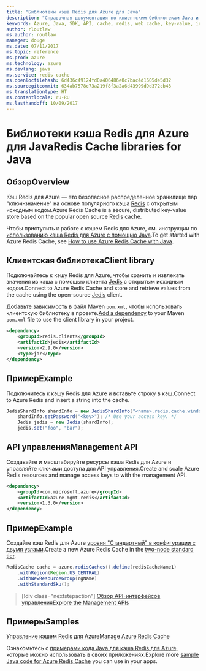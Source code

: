 ```yaml
---
title: "Библиотеки кэша Redis для Azure для Java"
description: "Справочная документация по клиентским библиотекам Java и библиотекам управления кэша Redis для Azure"
keywords: Azure, Java, SDK, API, cache, redis, web cache, key-value, in-memory
author: rloutlaw
ms.author: routlaw
manager: douge
ms.date: 07/11/2017
ms.topic: reference
ms.prod: azure
ms.technology: azure
ms.devlang: java
ms.service: redis-cache
ms.openlocfilehash: 6d436c49124fd0a406486e0c7bac4d1605de5d32
ms.sourcegitcommit: 634ab7578c73a219f8f3a2a6d43999d9d372cb43
ms.translationtype: HT
ms.contentlocale: ru-RU
ms.lasthandoff: 10/09/2017
---
```

# <a name="redis-cache-libraries-for-java"></a><span data-ttu-id="ada7e-104">Библиотеки кэша Redis для Azure для Java</span><span class="sxs-lookup"><span data-stu-id="ada7e-104">Redis Cache libraries for Java</span></span>

## <a name="overview"></a><span data-ttu-id="ada7e-105">Обзор</span><span class="sxs-lookup"><span data-stu-id="ada7e-105">Overview</span></span>

<span data-ttu-id="ada7e-106">Кэш Redis для Azure — это безопасное распределенное хранилище пар "ключ-значение" на основе популярного кэша [Redis](https://redis.io/) с открытым исходным кодом.</span><span class="sxs-lookup"><span data-stu-id="ada7e-106">Azure Redis Cache is a secure, distributed key-value store based on the popular open source [Redis](https://redis.io/) cache.</span></span> 

<span data-ttu-id="ada7e-107">Чтобы приступить к работе с кэшем Redis для Azure, см. инструкции по [использованию кэша Redis для Azure с помощью Java](/azure/redis-cache/cache-java-get-started).</span><span class="sxs-lookup"><span data-stu-id="ada7e-107">To get started with Azure Redis Cache, see [How to use Azure Redis Cache with Java](/azure/redis-cache/cache-java-get-started).</span></span>

## <a name="client-library"></a><span data-ttu-id="ada7e-108">Клиентская библиотека</span><span class="sxs-lookup"><span data-stu-id="ada7e-108">Client library</span></span>

<span data-ttu-id="ada7e-109">Подключайтесь к кэшу Redis для Azure, чтобы хранить и извлекать значения из кэша с помощью клиента [Jedis](https://github.com/xetorthio/jedis) с открытым исходным кодом.</span><span class="sxs-lookup"><span data-stu-id="ada7e-109">Connect to Azure Redis Cache and store and retrieve values from the cache using the open-source [Jedis](https://github.com/xetorthio/jedis) client.</span></span>  

<span data-ttu-id="ada7e-110">[Добавьте зависимость](https://maven.apache.org/guides/getting-started/index.html#How_do_I_use_external_dependencies) в файл Maven `pom.xml`, чтобы использовать клиентскую библиотеку в проекте.</span><span class="sxs-lookup"><span data-stu-id="ada7e-110">[Add a dependency](https://maven.apache.org/guides/getting-started/index.html#How_do_I_use_external_dependencies) to your Maven `pom.xml` file to use the client library in your project.</span></span>   

```XML
<dependency>
    <groupId>redis.clients</groupId>
    <artifactId>jedis</artifactId>
    <version>2.9.0</version>
    <type>jar</type>
</dependency>
```

## <a name="example"></a><span data-ttu-id="ada7e-111">Пример</span><span class="sxs-lookup"><span data-stu-id="ada7e-111">Example</span></span>

<span data-ttu-id="ada7e-112">Подключитесь к кэшу Redis для Azure и вставьте строку в кэш.</span><span class="sxs-lookup"><span data-stu-id="ada7e-112">Connect to Azure Redis and insert a string into the cache.</span></span>

```java
JedisShardInfo shardInfo = new JedisShardInfo("<name>.redis.cache.windows.net", 6380, useSsl);
    shardInfo.setPassword("<key>"); /* Use your access key. */
    Jedis jedis = new Jedis(shardInfo);
    jedis.set("foo", "bar");
```

## <a name="management-api"></a><span data-ttu-id="ada7e-113">API управления</span><span class="sxs-lookup"><span data-stu-id="ada7e-113">Management API</span></span>

<span data-ttu-id="ada7e-114">Создавайте и масштабируйте ресурсы кэша Redis для Azure и управляйте ключами доступа для API управления.</span><span class="sxs-lookup"><span data-stu-id="ada7e-114">Create and scale Azure Redis resources and manage access keys to with the management API.</span></span>

```XML
<dependency>
    <groupId>com.microsoft.azure</groupId>
    <artifactId>azure-mgmt-redis</artifactId>
    <version>1.3.0</version>
</dependency>
```

## <a name="example"></a><span data-ttu-id="ada7e-115">Пример</span><span class="sxs-lookup"><span data-stu-id="ada7e-115">Example</span></span>

<span data-ttu-id="ada7e-116">Создайте кэш Redis для Azure [уровня "Стандартный" в конфигурации с двумя узлами](https://azure.microsoft.com/services/cache/).</span><span class="sxs-lookup"><span data-stu-id="ada7e-116">Create a new Azure Redis Cache in the [two-node standard tier](https://azure.microsoft.com/services/cache/).</span></span> 

```java
RedisCache cache = azure.redisCaches().define(redisCacheName1)
    .withRegion(Region.US_CENTRAL)
    .withNewResourceGroup(rgName)
    .withStandardSku();
```

> [!div class="nextstepaction"]
> [<span data-ttu-id="ada7e-117">Обзор API-интерфейсов управления</span><span class="sxs-lookup"><span data-stu-id="ada7e-117">Explore the Management APIs</span></span>](/java/api/overview/azure/rediscache/managementapi)

## <a name="samples"></a><span data-ttu-id="ada7e-118">Примеры</span><span class="sxs-lookup"><span data-stu-id="ada7e-118">Samples</span></span>

[<span data-ttu-id="ada7e-119">Управление кэшем Redis для Azure</span><span class="sxs-lookup"><span data-stu-id="ada7e-119">Manage Azure Redis Cache</span></span>](https://github.com/Azure-Samples/redis-java-manage-cache)   

<span data-ttu-id="ada7e-120">Ознакомьтесь с [примерами кода Java для кэша Redis для Azure](https://azure.microsoft.com/resources/samples/?platform=java&term=redis), которые можно использовать в своих приложениях.</span><span class="sxs-lookup"><span data-stu-id="ada7e-120">Explore more [sample Java code for Azure Redis Cache](https://azure.microsoft.com/resources/samples/?platform=java&term=redis) you can use in your apps.</span></span>
